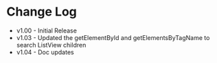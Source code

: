 # Change Log


- v1.00 - Initial Release
- v1.03 - Updated the getElementById and getElementsByTagName to search ListView children
- v1.04 - Doc updates